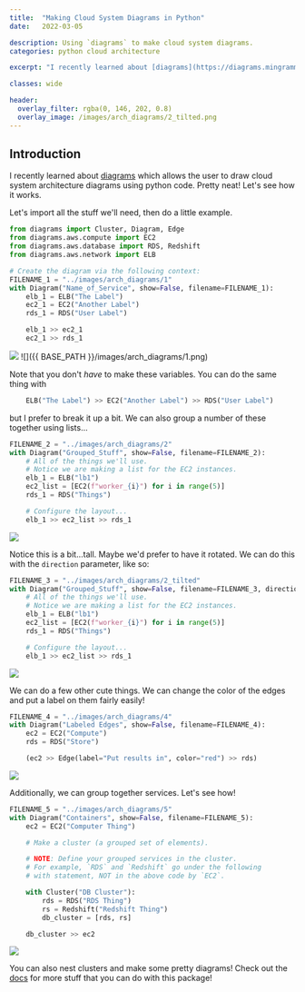 ```yaml
---
title:  "Making Cloud System Diagrams in Python"
date:   2022-03-05

description: Using `diagrams` to make cloud system diagrams.
categories: python cloud architecture

excerpt: "I recently learned about [diagrams](https://diagrams.mingrammer.com/) which allows the user to draw cloud system architecture diagrams using python code.  Pretty neat!  Let's see how it works."

classes: wide

header:
  overlay_filter: rgba(0, 146, 202, 0.8)
  overlay_image: /images/arch_diagrams/2_tilted.png
---
```

## Introduction

I recently learned about [diagrams](https://diagrams.mingrammer.com/) which allows the user to draw cloud system architecture diagrams using python code.  Pretty neat!  Let's see how it works.

Let's import all the stuff we'll need, then do a little example.


```python
from diagrams import Cluster, Diagram, Edge
from diagrams.aws.compute import EC2
from diagrams.aws.database import RDS, Redshift
from diagrams.aws.network import ELB
```


```python
# Create the diagram via the following context:
FILENAME_1 = "../images/arch_diagrams/1"
with Diagram("Name_of_Service", show=False, filename=FILENAME_1):
    elb_1 = ELB("The Label")
    ec2_1 = EC2("Another Label")
    rds_1 = RDS("User Label")

    elb_1 >> ec2_1
    ec2_1 >> rds_1
```

![](../images/arch_diagrams/1.png)
![]({{ BASE_PATH }}/images/arch_diagrams/1.png)

Note that you don't _have_ to make these variables.  You can do the same thing with

```python
    ELB("The Label") >> EC2("Another Label") >> RDS("User Label")
```

but I prefer to break it up a bit.  We can also group a number of these together using lists...


```python
FILENAME_2 = "../images/arch_diagrams/2"
with Diagram("Grouped_Stuff", show=False, filename=FILENAME_2):
    # All of the things we'll use.
    # Notice we are making a list for the EC2 instances.
    elb_1 = ELB("lb1")
    ec2_list = [EC2(f"worker_{i}") for i in range(5)]
    rds_1 = RDS("Things")

    # Configure the layout...
    elb_1 >> ec2_list >> rds_1
```

![](../images/arch_diagrams/2.png)

Notice this is a bit...tall.  Maybe we'd prefer to have it rotated.  We can do this with the `direction` parameter, like so:


```python
FILENAME_3 = "../images/arch_diagrams/2_tilted"
with Diagram("Grouped_Stuff", show=False, filename=FILENAME_3, direction="TB"):
    # All of the things we'll use.
    # Notice we are making a list for the EC2 instances.
    elb_1 = ELB("lb1")
    ec2_list = [EC2(f"worker_{i}") for i in range(5)]
    rds_1 = RDS("Things")

    # Configure the layout...
    elb_1 >> ec2_list >> rds_1
```

![](../images/arch_diagrams/2_tilted.png)

We can do a few other cute things.  We can change the color of the edges and put a label on them fairly easily!


```python
FILENAME_4 = "../images/arch_diagrams/4"
with Diagram("Labeled Edges", show=False, filename=FILENAME_4):
    ec2 = EC2("Compute")
    rds = RDS("Store")

    (ec2 >> Edge(label="Put results in", color="red") >> rds)
```

![](../images/arch_diagrams/4.png)

Additionally, we can group together services.  Let's see how!


```python
FILENAME_5 = "../images/arch_diagrams/5"
with Diagram("Containers", show=False, filename=FILENAME_5):
    ec2 = EC2("Computer Thing")

    # Make a cluster (a grouped set of elements).

    # NOTE: Define your grouped services in the cluster.
    # For example, `RDS` and `Redshift` go under the following
    # with statement, NOT in the above code by `EC2`.

    with Cluster("DB Cluster"):
        rds = RDS("RDS Thing")
        rs = Redshift("Redshift Thing")
        db_cluster = [rds, rs]

    db_cluster >> ec2
```

![](../images/arch_diagrams/5.png)

You can also nest clusters and make some pretty diagrams!  Check out the [docs](https://diagrams.mingrammer.com/docs/getting-started/installation) for more stuff that you can do with this package!
